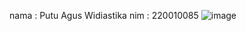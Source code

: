 nama    : Putu Agus Widiastika
nim     : 220010085
![image](https://github.com/user-attachments/assets/ad9e2f52-d3ce-4790-bfae-908cadbea6e2)
